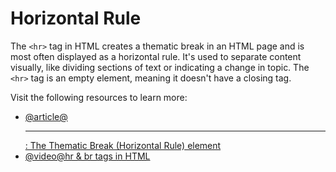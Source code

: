 # Horizontal Rule

The `<hr>` tag in HTML creates a thematic break in an HTML page and is most often displayed as a horizontal rule. It's used to separate content visually, like dividing sections of text or indicating a change in topic. The `<hr>` tag is an empty element, meaning it doesn't have a closing tag.

Visit the following resources to learn more:

- [@article@<hr>: The Thematic Break (Horizontal Rule) element](https://developer.mozilla.org/en-US/docs/Web/HTML/Reference/Elements/hr)
- [@video@hr & br tags in HTML](https://www.youtube.com/watch?v=B1UCE3nfLww)